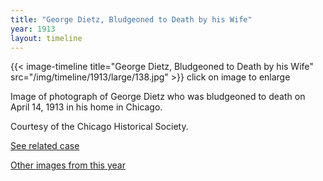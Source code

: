 ```yaml
---
title: "George Dietz, Bludgeoned to Death by his Wife"
year: 1913
layout: timeline
---
```


{{< image-timeline title="George Dietz, Bludgeoned to Death by his Wife" src="/img/timeline/1913/large/138.jpg" >}}
click on image to enlarge

Image of photograph of George Dietz who was bludgeoned to death on April 14, 1913 in his home in Chicago. 

Courtesy of the Chicago Historical Society. 

[See related case](/database/3307/)  

[Other images from this year](/historical/timeline/1913)